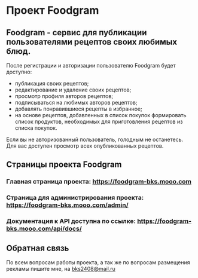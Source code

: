 # Проект Foodgram

## Foodgram - сервис для публикации пользователями рецептов своих любимых блюд.

После регистрации и авторизации пользователю Foodgram будет доступно:
- публикация своих рецептов;
- редактирование и удаление своих рецептов;
- просмотр профиля авторов рецептов;
- подписываться на любимых авторов рецептов;
- добавлять понравившиеся рецепты в избранное;
- на основе рецептов, добавленных в список покупок формировать список продуктов, необходимых для приготовления рецептов из списка покупок.

Если вы не авторизованный пользователь, голодным не останетесь. Для вас доступен просмотр всех опубликованных рецептов.

## Страницы проекта Foodgram

### Главная страница проекта: https://foodgram-bks.mooo.com
### Страница для администрирования проекта: https://foodgram-bks.mooo.com/admin/
### Документация к API доступна по ссылке: https://foodgram-bks.mooo.com/api/docs/

## Обратная связь
По всем вопросам работы проекта, а так же по вопросам размещения рекламы пишите мне, на bks2408@mail.ru

